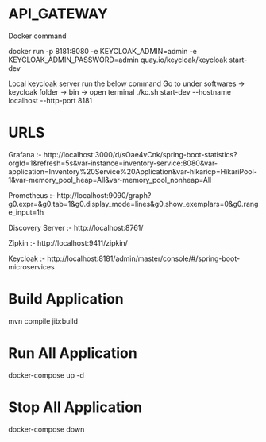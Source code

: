 API_GATEWAY
===================
Docker command

docker run -p 8181:8080 -e KEYCLOAK_ADMIN=admin -e KEYCLOAK_ADMIN_PASSWORD=admin quay.io/keycloak/keycloak start-dev

Local keycloak server run the below command Go to under softwares -> keycloak folder -> bin -> open terminal ./kc.sh start-dev --hostname localhost --http-port 8181

URLS 
===========
Grafana :- http://localhost:3000/d/sOae4vCnk/spring-boot-statistics?orgId=1&refresh=5s&var-instance=inventory-service:8080&var-application=Inventory%20Service%20Application&var-hikaricp=HikariPool-1&var-memory_pool_heap=All&var-memory_pool_nonheap=All

Prometheus :- http://localhost:9090/graph?g0.expr=&g0.tab=1&g0.display_mode=lines&g0.show_exemplars=0&g0.range_input=1h

Discovery Server :- http://localhost:8761/

Zipkin :- http://localhost:9411/zipkin/

Keycloak :- http://localhost:8181/admin/master/console/#/spring-boot-microservices

Build Application
=====================
mvn compile jib:build 

Run All Application
=====================
docker-compose up -d

Stop All Application
=====================
docker-compose down 
